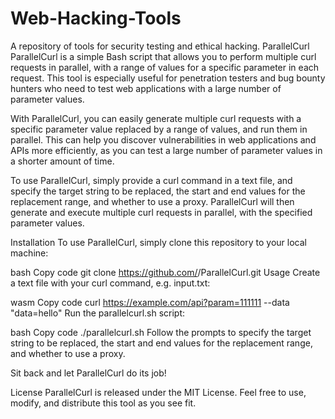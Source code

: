 # Web-Hacking-Tools
A repository of tools for security testing and ethical hacking.
ParallelCurl
ParallelCurl is a simple Bash script that allows you to perform multiple curl requests in parallel, with a range of values for a specific parameter in each request. This tool is especially useful for penetration testers and bug bounty hunters who need to test web applications with a large number of parameter values.

With ParallelCurl, you can easily generate multiple curl requests with a specific parameter value replaced by a range of values, and run them in parallel. This can help you discover vulnerabilities in web applications and APIs more efficiently, as you can test a large number of parameter values in a shorter amount of time.

To use ParallelCurl, simply provide a curl command in a text file, and specify the target string to be replaced, the start and end values for the replacement range, and whether to use a proxy. ParallelCurl will then generate and execute multiple curl requests in parallel, with the specified parameter values.

Installation
To use ParallelCurl, simply clone this repository to your local machine:

bash
Copy code
git clone https://github.com/<username>/ParallelCurl.git
Usage
Create a text file with your curl command, e.g. input.txt:

wasm
Copy code
curl https://example.com/api?param=111111 --data "data=hello"
Run the parallelcurl.sh script:

bash
Copy code
./parallelcurl.sh
Follow the prompts to specify the target string to be replaced, the start and end values for the replacement range, and whether to use a proxy.

Sit back and let ParallelCurl do its job!

License
ParallelCurl is released under the MIT License. Feel free to use, modify, and distribute this tool as you see fit.
